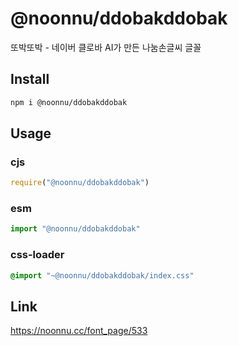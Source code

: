 # @noonnu/ddobakddobak
또박또박 - 네이버 클로바 AI가 만든 나눔손글씨 글꼴

## Install
```sh
npm i @noonnu/ddobakddobak
```
## Usage
### cjs
```js
require("@noonnu/ddobakddobak")
```
### esm
```js
import "@noonnu/ddobakddobak"
```
### css-loader
```css
@import "~@noonnu/ddobakddobak/index.css"
```

## Link
https://noonnu.cc/font_page/533